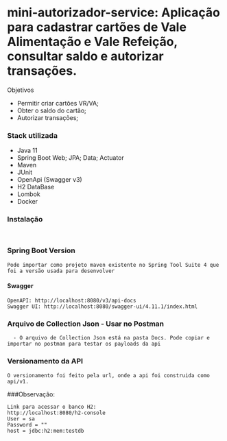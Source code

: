 # mini-autorizador-service: Aplicação para cadastrar cartões de Vale Alimentação e Vale Refeição, consultar saldo e autorizar transações.

 Objetivos
  - Permitir criar cartões VR/VA;
  - Obter o saldo do cartão;
  - Autorizar transações;
  
### Stack utilizada

* Java 11
* Spring Boot Web; JPA; Data; Actuator
* Maven
* JUnit
* OpenApi (Swagger v3)
* H2 DataBase
* Lombok
* Docker

### Instalação

```


```

### Spring Boot Version

```
Pode importar como projeto maven existente no Spring Tool Suite 4 que foi a versão usada para desenvolver
```

#### Swagger

```
OpenAPI: http://localhost:8080/v3/api-docs
Swagger UI: http://localhost:8080/swagger-ui/4.11.1/index.html
```
### Arquivo de Collection Json - Usar no Postman

```
  - O arquivo de Collection Json está na pasta Docs. Pode copiar e importar no postman para testar os payloads da api
```


### Versionamento da API

```
O versionamento foi feito pela url, onde a api foi construida como api/v1.

```

###Observação:

```
Link para acessar o banco H2: 
http://localhost:8080/h2-console
User = sa
Password = ""
host = jdbc:h2:mem:testdb

```


